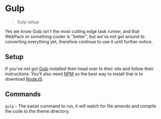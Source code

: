 # Gulp

> Gulp setup

Yes we know Gulp isn't the most cutting edge task runner, and that WebPack or something cooler is "better", but we've not got around to converting everything yet, therefore continue to use it until further notice. 

## Setup

If you've not got [Gulp](https://gulpjs.com) installed then head over to their site and follow their instructions. You'll also need [NPM](https://www.npmjs.com/) so the best way to install that is to download [NodeJS](https://nodejs.org/en/).

## Commands

```gulp``` - The easist command to run, it will watch for file amends and compile the code to the theme directory.
